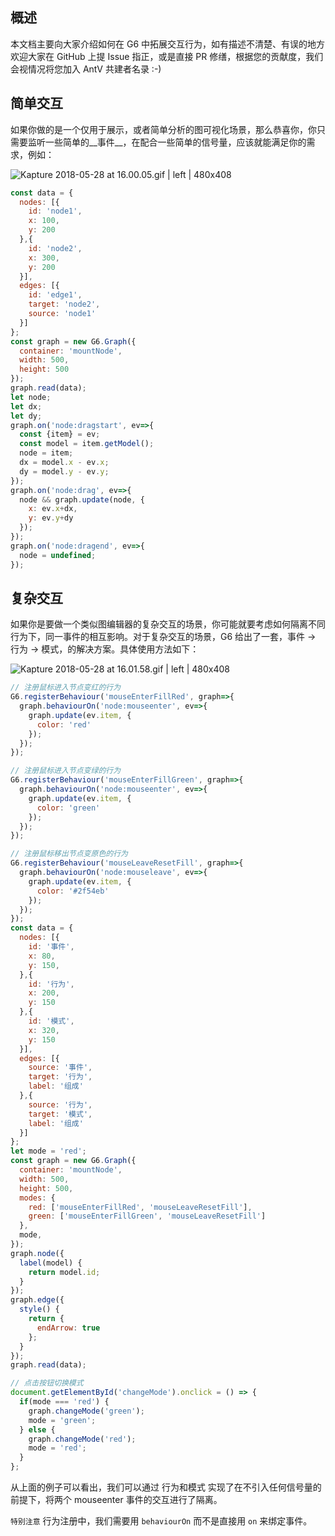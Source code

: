 <!--
index: 2
title: 自定义交互
resource:
  jsFiles:
-->

## 概述
本文档主要向大家介绍如何在 G6 中拓展交互行为，如有描述不清楚、有误的地方欢迎大家在 GitHub 上提 Issue 指正，或是直接 PR 修缮，根据您的贡献度，我们会视情况将您加入 AntV 共建者名录 :-)

## 简单交互
如果你做的是一个仅用于展示，或者简单分析的图可视化场景，那么恭喜你，你只需要监听一些简单的__事件__，在配合一些简单的信号量，应该就能满足你的需求，例如：

![Kapture 2018-05-28 at 16.00.05.gif | left | 480x408](https://cdn.yuque.com/lark/0/2018/gif/223/1527494441154-4714e845-5b2d-4fdf-abe5-927e4f9b606a.gif "")

```javascript
const data = {
  nodes: [{
    id: 'node1',
    x: 100,
    y: 200
  },{
    id: 'node2',
    x: 300,
    y: 200
  }],
  edges: [{
    id: 'edge1',
    target: 'node2',
    source: 'node1'
  }]
};
const graph = new G6.Graph({
  container: 'mountNode',
  width: 500,
  height: 500
});
graph.read(data);
let node;
let dx;
let dy;
graph.on('node:dragstart', ev=>{
  const {item} = ev;
  const model = item.getModel();
  node = item;
  dx = model.x - ev.x;
  dy = model.y - ev.y;
});
graph.on('node:drag', ev=>{
  node && graph.update(node, {
    x: ev.x+dx,
    y: ev.y+dy
  });
});
graph.on('node:dragend', ev=>{
  node = undefined;
});
```

## 复杂交互
如果你是要做一个类似图编辑器的复杂交互的场景，你可能就要考虑如何隔离不同行为下，同一事件的相互影响。对于复杂交互的场景，G6 给出了一套，事件 -> 行为 -> 模式，的解决方案。具体使用方法如下：

![Kapture 2018-05-28 at 16.01.58.gif | left | 480x408](https://cdn.yuque.com/lark/0/2018/gif/223/1527494536849-6ca0c871-ab24-486a-a2c8-653cd8350373.gif "")


```javascript
// 注册鼠标进入节点变红的行为
G6.registerBehaviour('mouseEnterFillRed', graph=>{
  graph.behaviourOn('node:mouseenter', ev=>{
    graph.update(ev.item, {
      color: 'red'
    });
  });
});

// 注册鼠标进入节点变绿的行为
G6.registerBehaviour('mouseEnterFillGreen', graph=>{
  graph.behaviourOn('node:mouseenter', ev=>{
    graph.update(ev.item, {
      color: 'green'
    });
  });
});

// 注册鼠标移出节点变原色的行为
G6.registerBehaviour('mouseLeaveResetFill', graph=>{
  graph.behaviourOn('node:mouseleave', ev=>{
    graph.update(ev.item, {
      color: '#2f54eb'
    });
  });
});
const data = {
  nodes: [{
    id: '事件',
    x: 80,
    y: 150,
  },{
    id: '行为',
    x: 200,
    y: 150
  },{
    id: '模式',
    x: 320,
    y: 150
  }],
  edges: [{
    source: '事件',
    target: '行为',
    label: '组成'
  },{
    source: '行为',
    target: '模式',
    label: '组成'
  }]
};
let mode = 'red';
const graph = new G6.Graph({
  container: 'mountNode',
  width: 500,
  height: 500,
  modes: {
    red: ['mouseEnterFillRed', 'mouseLeaveResetFill'],
    green: ['mouseEnterFillGreen', 'mouseLeaveResetFill']
  },
  mode,
});
graph.node({
  label(model) {
    return model.id;
  }
});
graph.edge({
  style() {
    return {
      endArrow: true
    };
  }
});
graph.read(data);

// 点击按钮切换模式
document.getElementById('changeMode').onclick = () => {
  if(mode === 'red') {
    graph.changeMode('green');
    mode = 'green';
  } else {
    graph.changeMode('red');
    mode = 'red';
  }
};
```

从上面的例子可以看出，我们可以通过 行为和模式 实现了在不引入任何信号量的前提下，将两个 mouseenter 事件的交互进行了隔离。

`特别注意` 行为注册中，我们需要用 `behaviourOn` 而不是直接用 `on` 来绑定事件。
